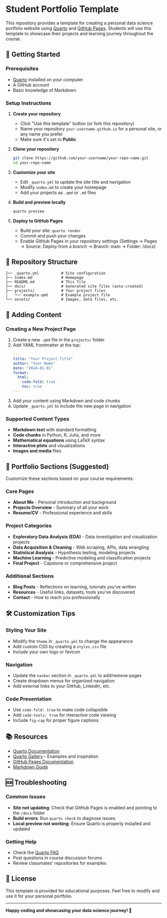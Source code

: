 # Student Portfolio Template

This repository provides a template for creating a personal data science portfolio website using [Quarto](https://quarto.org/) and [GitHub Pages](https://pages.github.com/). Students will use this template to showcase their projects and learning journey throughout the course.

## 🚀 Getting Started

### Prerequisites
- [Quarto](https://quarto.org/docs/get-started/) installed on your computer
- A GitHub account
- Basic knowledge of Markdown

### Setup Instructions

1. **Create your repository**
   - Click "Use this template" button (or fork this repository)
   - Name your repository `your-username.github.io` for a personal site, or any name you prefer
   - Make sure it's set to **Public**

2. **Clone your repository**
   ```bash
   git clone https://github.com/your-username/your-repo-name.git
   cd your-repo-name
   ```

3. **Customize your site**
   - Edit `_quarto.yml` to update the site title and navigation
   - Modify `index.md` to create your homepage
   - Add your projects as `.qmd` or `.md` files

4. **Build and preview locally**
   ```bash
   quarto preview
   ```

5. **Deploy to GitHub Pages**
   - Build your site: `quarto render`
   - Commit and push your changes
   - Enable GitHub Pages in your repository settings (Settings → Pages → Source: Deploy from a branch → Branch: main → Folder: /docs)

## 📁 Repository Structure

```
├── _quarto.yml          # Site configuration
├── index.md             # Homepage
├── README.md            # This file
├── docs/                # Generated site files (auto-created)
├── projects/            # Your project files
│   └── example.qmd      # Example project file
└── assets/              # Images, data files, etc.
```

## 📝 Adding Content

### Creating a New Project Page

1. Create a new `.qmd` file in the `projects/` folder
2. Add YAML frontmatter at the top:
   ```yaml
   ---
   title: "Your Project Title"
   author: "Your Name"
   date: "2024-01-01"
   format:
     html:
       code-fold: true
       toc: true
   ---
   ```
3. Add your content using Markdown and code chunks
4. Update `_quarto.yml` to include the new page in navigation

### Supported Content Types

- **Markdown text** with standard formatting
- **Code chunks** in Python, R, Julia, and more
- **Mathematical equations** using LaTeX syntax
- **Interactive plots** and visualizations
- **Images and media** files

## 🎯 Portfolio Sections (Suggested)

Customize these sections based on your course requirements:

### Core Pages
- **About Me** - Personal introduction and background
- **Projects Overview** - Summary of all your work
- **Resume/CV** - Professional experience and skills

### Project Categories
- **Exploratory Data Analysis (EDA)** - Data investigation and visualization projects
- **Data Acquisition & Cleaning** - Web scraping, APIs, data wrangling
- **Statistical Analysis** - Hypothesis testing, modeling projects
- **Machine Learning** - Predictive modeling and classification projects
- **Final Project** - Capstone or comprehensive project

### Additional Sections
- **Blog Posts** - Reflections on learning, tutorials you've written
- **Resources** - Useful links, datasets, tools you've discovered
- **Contact** - How to reach you professionally

## 🛠️ Customization Tips

### Styling Your Site
- Modify the `theme` in `_quarto.yml` to change the appearance
- Add custom CSS by creating a `styles.css` file
- Include your own logo or favicon

### Navigation
- Update the `navbar` section in `_quarto.yml` to add/remove pages
- Create dropdown menus for organized navigation
- Add external links to your GitHub, LinkedIn, etc.

### Code Presentation
- Use `code-fold: true` to make code collapsible
- Add `code-tools: true` for interactive code viewing
- Include `fig-cap` for proper figure captions

## 📚 Resources

- [Quarto Documentation](https://quarto.org/docs/)
- [Quarto Gallery](https://quarto.org/docs/gallery/) - Examples and inspiration
- [GitHub Pages Documentation](https://docs.github.com/en/pages)
- [Markdown Guide](https://www.markdownguide.org/)

## 🆘 Troubleshooting

### Common Issues
- **Site not updating**: Check that GitHub Pages is enabled and pointing to the `/docs` folder
- **Build errors**: Run `quarto check` to diagnose issues
- **Local preview not working**: Ensure Quarto is properly installed and updated

### Getting Help
- Check the [Quarto FAQ](https://quarto.org/docs/faq/)
- Post questions in course discussion forums
- Review classmates' repositories for examples

## 📄 License

This template is provided for educational purposes. Feel free to modify and use it for your personal portfolio.

---

**Happy coding and showcasing your data science journey! 🎉**

